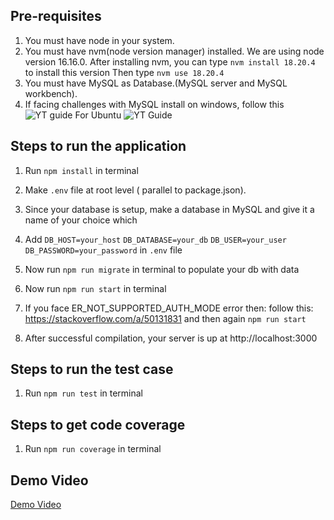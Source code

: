 ## Pre-requisites
1. You must have node in your system.
2. You must have nvm(node version manager) installed.
We are using node version 16.16.0.
After installing nvm, you can type `nvm install 18.20.4` to install this version
Then type `nvm use 18.20.4`
3. You must have MySQL as Database.(MySQL server and MySQL workbench).
4. If facing challenges with MySQL install on windows, follow this ![YT guide](https://www.youtube.com/watch?v=uj4OYk5nKCg)
For Ubuntu ![YT Guide](https://www.youtube.com/watch?v=9h3ctGFTz9w)

## Steps to run the application

1. Run `npm install` in terminal
2. Make `.env` file at root level ( parallel to package.json).
3. Since your database is setup, make a database in MySQL and give it a name 
of your choice which 
4. Add 
`DB_HOST=your_host`
`DB_DATABASE=your_db`
`DB_USER=your_user`
`DB_PASSWORD=your_password` in `.env` file

4. Now run `npm run migrate` in terminal to populate your db with data
5. Now run `npm run start` in terminal
6. If you face ER_NOT_SUPPORTED_AUTH_MODE error then: follow this: https://stackoverflow.com/a/50131831 and then again `npm run start`
7. After successful compilation, your server is up at http://localhost:3000

## Steps to run the test case 
1. Run `npm run test` in terminal

## Steps to get code coverage
1. Run `npm run coverage` in terminal

## Demo Video
[Demo Video](https://github.com/user-attachments/assets/47b3aad8-57af-47fa-be32-5f0a2672573a)